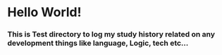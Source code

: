# Hello World!
### This is Test directory to log my study history related on any development things like language, Logic, tech etc...